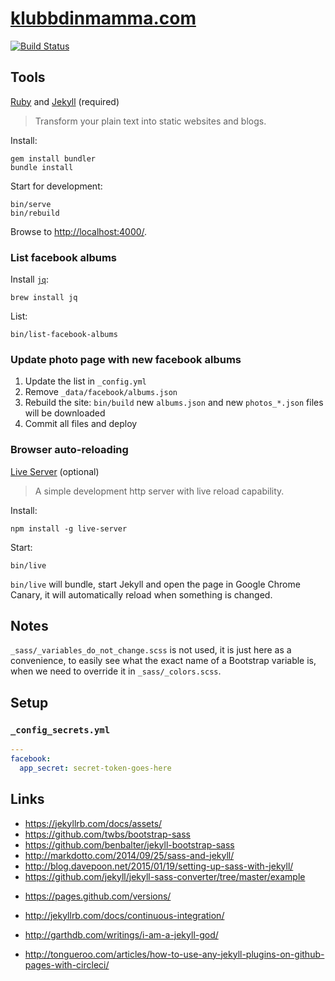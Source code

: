 # [klubbdinmamma.com](https://klubbdinmamma.com)

[![Build Status](https://travis-ci.org/klubbdinmamma/klubbdinmamma.github.io.svg?branch=dev)](https://travis-ci.org/klubbdinmamma/klubbdinmamma.github.io)

## Tools

[Ruby](https://www.ruby-lang.org/en/) and [Jekyll](https://jekyllrb.com/) (required)

> Transform your plain text into static websites and blogs.

Install:

    gem install bundler
    bundle install

Start for development:

    bin/serve
    bin/rebuild

Browse to [http://localhost:4000/](http://localhost:4000/).

### List facebook albums

Install [`jq`](https://stedolan.github.io/jq/):

    brew install jq

List:

    bin/list-facebook-albums

### Update photo page with new facebook albums

1. Update the list in `_config.yml`
1. Remove `_data/facebook/albums.json`
1. Rebuild the site: `bin/build`
   new `albums.json` and new `photos_*.json` files will be downloaded
1. Commit all files and deploy

### Browser auto-reloading

[Live Server](https://github.com/tapio/live-server) (optional)

> A simple development http server with live reload capability.

Install:

    npm install -g live-server

Start:

    bin/live

`bin/live` will bundle, start Jekyll and open the page in Google Chrome Canary, it will automatically reload when something is changed.

## Notes

`_sass/_variables_do_not_change.scss` is not used, it is just here as a convenience, to easily see what the exact name of a Bootstrap variable is, when we need to override it in `_sass/_colors.scss`.

## Setup

### `_config_secrets.yml`

```yaml
---
facebook:
  app_secret: secret-token-goes-here
```

## Links

* https://jekyllrb.com/docs/assets/
* https://github.com/twbs/bootstrap-sass
* https://github.com/benbalter/jekyll-bootstrap-sass
* http://markdotto.com/2014/09/25/sass-and-jekyll/
* http://blog.davepoon.net/2015/01/19/setting-up-sass-with-jekyll/
* https://github.com/jekyll/jekyll-sass-converter/tree/master/example

<!-- -->

* https://pages.github.com/versions/
* http://jekyllrb.com/docs/continuous-integration/
* http://garthdb.com/writings/i-am-a-jekyll-god/

* http://tongueroo.com/articles/how-to-use-any-jekyll-plugins-on-github-pages-with-circleci/
